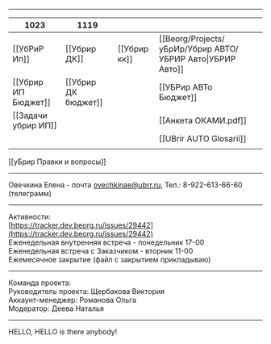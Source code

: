 
---

| 1023                | 1119                |              |                                                            |     |
| ------------------- | ------------------- | ------------ | ---------------------------------------------------------- | --- |
| [[УбРиР Ип]]        | [[Убрир ДК]]        | [[Убрир кк]] | [[Beorg/Projects/уБрИр/Убрир АВТО/УБРИР Авто\|УБРИР Авто]] |     |
| [[Убрир ИП Бюджет]] | [[Убрир ДК бюджет]] |              | [[УБРир АВТо Бюджет]]                                      |     |
| [[Задачи убрир ИП]] |                     |              | [[Анкета ОКАМИ.pdf]]                                       |     |
|                     |                     |              | [[UBrir AUTO Glosarii]]                                    |     |
|                     |                     |              |                                                            |     |

[[уБрир Правки и вопросы]]

---
Овечкина Елена - почта [ovechkinae@ubrr.ru](mailto:ovechkinae@ubrr.ru), Тел.: 8-922-613-66-60 (телеграмм)

---
Активности:  
[https://tracker.dev.beorg.ru/issues/29442](https://tracker.dev.beorg.ru/issues/29442)  
Еженедельная внутренняя встреча - понедельник 17-00  
Еженедельная встреча с Заказчиком - вторник 11-00  
Ежемесячное закрытие (файл с закрытием прикладываю)

-------
Команда проекта:  
Руководитель проекта: Щербакова Виктория  
Аккаунт-менеджер: Романова Ольга  
Модератор: Деева Наталья

---
HELLO, HELLO is there anybody!
